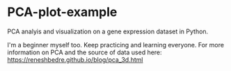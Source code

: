 # PCA-plot-example
PCA analyis and visualization on a gene expression dataset in Python.

I'm a beginner myself too. Keep practicing and learning everyone. 
For more information on PCA and the source of data used here:
https://reneshbedre.github.io/blog/pca_3d.html
